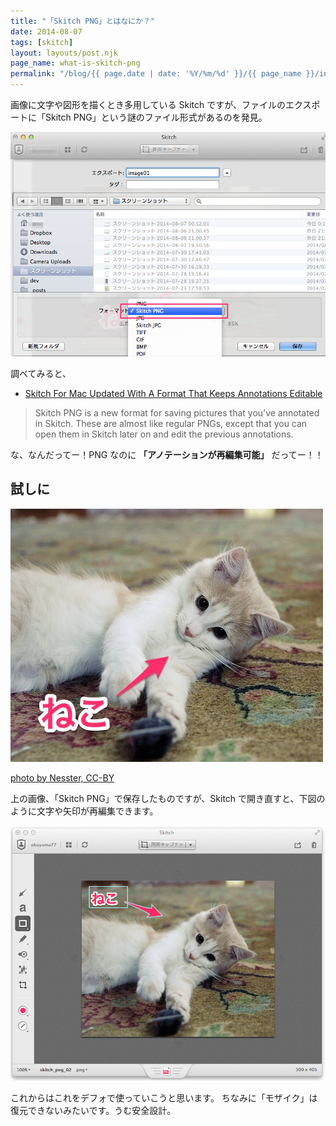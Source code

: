 ```yaml
---
title: "「Skitch PNG」とはなにか？"
date: 2014-08-07
tags: [skitch]
layout: layouts/post.njk
page_name: what-is-skitch-png
permalink: "/blog/{{ page.date | date: '%Y/%m/%d' }}/{{ page_name }}/index.html"
---
```

画像に文字や図形を描くとき多用している Skitch ですが、ファイルのエクスポートに「Skitch PNG」という謎のファイル形式があるのを発見。
<!--more-->
![](/img/posts/skitch_png_01.png)

調べてみると、

* [Skitch For Mac Updated With A Format That Keeps Annotations Editable](http://www.addictivetips.com/mac-os/skitch-updated-with-a-special-format-that-keeps-annotations-editable/)

> Skitch PNG is a new format for saving pictures that you’ve annotated in Skitch. These are almost like regular PNGs, except that you can open them in Skitch later on and edit the previous annotations. 

な、なんだってー！PNG なのに **「アノテーションが再編集可能」** だってー！！

## 試しに

![](/img/posts/skitch_png_02.png)

[photo by Nesster, CC-BY](http://www.gatag.net/10/16/2009/110000.html)

上の画像、「Skitch PNG」で保存したものですが、Skitch で開き直すと、下図のように文字や矢印が再編集できます。

![](/img/posts/skitch_png_03.png)

これからはこれをデフォで使っていこうと思います。
ちなみに「モザイク」は復元できないみたいです。うむ安全設計。
